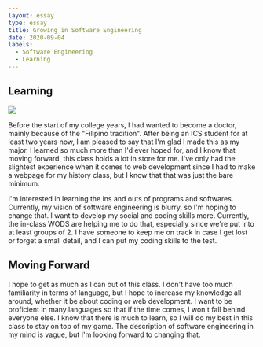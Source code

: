 ```yaml
---
layout: essay
type: essay
title: Growing in Software Engineering
date: 2020-09-04
labels:
  - Software Engineering
  - Learning
---
```


## Learning

<img class="ui medium right floated rounded image" src="../images/vacay-home-page.png">

Before the start of my college years, I had wanted to become a doctor, mainly because of the "Filipino tradition". After being an ICS student for at least two years now, I am pleased to say that I'm glad I made this as my major. I learned so much more than I'd ever hoped for, and I know that moving forward, this class holds a lot in store for me. I've only had the slightest experience when it comes to web development since I had to make a webpage for my history class, but I know that that was just the bare minimum.

I'm interested in learning the ins and outs of programs and softwares. Currently, my vision of software engineering is blurry, so I'm hoping to change that. I want to develop my social and coding skills more. Currently, the in-class WODS are helping me to do that, especially since we're put into at least groups of 2. I have someone to keep me on track in case I get lost or forget a small detail, and I can put my coding skills to the test.

## Moving Forward

I hope to get as much as I can out of this class. I don't have too much familiarity in terms of language, but I hope to increase my knowledge all around, whether it be about coding or web development. I want to be proficient in many languages so that if the time comes, I won't fall behind everyone else. I know that there is much to learn, so I will do my best in this class to stay on top of my game. The description of software engineering in my mind is vague, but I'm looking forward to changing that.
